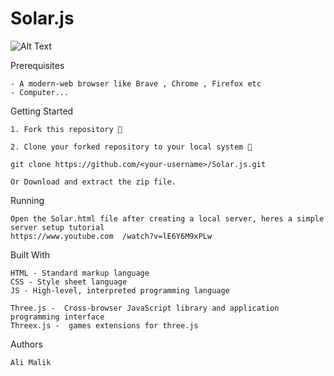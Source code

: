 # Solar.js

![Alt Text](https://media.giphy.com/media/ZA4gW8uhdBFjrKplBH/giphy.gif)

Prerequisites

    - A modern-web browser like Brave , Chrome , Firefox etc
    - Computer...
    
Getting Started

    1. Fork this repository 🍴

    2. Clone your forked repository to your local system 👥

    git clone https://github.com/<your-username>/Solar.js.git

    Or Download and extract the zip file.

Running

    Open the Solar.html file after creating a local server, heres a simple server setup tutorial 
    https://www.youtube.com  /watch?v=lE6Y6M9xPLw

Built With

    HTML - Standard markup language
    CSS - Style sheet language
    JS - High-level, interpreted programming language
    
    Three.js -  Cross-browser JavaScript library and application programming interface
    Threex.js -  games extensions for three.js

Authors

    Ali Malik


